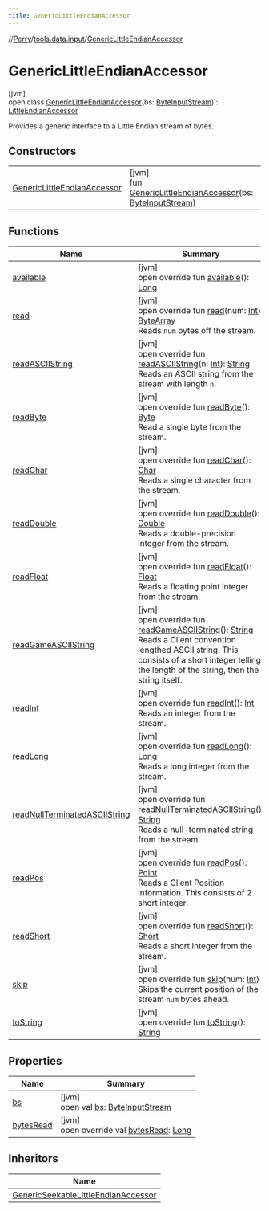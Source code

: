 ```yaml
---
title: GenericLittleEndianAccessor
---
```

//[Perry](../../../index.html)/[tools.data.input](../index.html)/[GenericLittleEndianAccessor](index.html)



# GenericLittleEndianAccessor



[jvm]\
open class [GenericLittleEndianAccessor](index.html)(bs: [ByteInputStream](../-byte-input-stream/index.html)) : [LittleEndianAccessor](../-little-endian-accessor/index.html)

Provides a generic interface to a Little Endian stream of bytes.



## Constructors


| | |
|---|---|
| [GenericLittleEndianAccessor](-generic-little-endian-accessor.html) | [jvm]<br>fun [GenericLittleEndianAccessor](-generic-little-endian-accessor.html)(bs: [ByteInputStream](../-byte-input-stream/index.html)) |


## Functions


| Name | Summary |
|---|---|
| [available](available.html) | [jvm]<br>open override fun [available](available.html)(): [Long](https://kotlinlang.org/api/latest/jvm/stdlib/kotlin/-long/index.html) |
| [read](read.html) | [jvm]<br>open override fun [read](read.html)(num: [Int](https://kotlinlang.org/api/latest/jvm/stdlib/kotlin/-int/index.html)): [ByteArray](https://kotlinlang.org/api/latest/jvm/stdlib/kotlin/-byte-array/index.html)<br>Reads <code>num</code> bytes off the stream. |
| [readASCIIString](read-a-s-c-i-i-string.html) | [jvm]<br>open override fun [readASCIIString](read-a-s-c-i-i-string.html)(n: [Int](https://kotlinlang.org/api/latest/jvm/stdlib/kotlin/-int/index.html)): [String](https://kotlinlang.org/api/latest/jvm/stdlib/kotlin/-string/index.html)<br>Reads an ASCII string from the stream with length <code>n</code>. |
| [readByte](read-byte.html) | [jvm]<br>open override fun [readByte](read-byte.html)(): [Byte](https://kotlinlang.org/api/latest/jvm/stdlib/kotlin/-byte/index.html)<br>Read a single byte from the stream. |
| [readChar](read-char.html) | [jvm]<br>open override fun [readChar](read-char.html)(): [Char](https://kotlinlang.org/api/latest/jvm/stdlib/kotlin/-char/index.html)<br>Reads a single character from the stream. |
| [readDouble](read-double.html) | [jvm]<br>open override fun [readDouble](read-double.html)(): [Double](https://kotlinlang.org/api/latest/jvm/stdlib/kotlin/-double/index.html)<br>Reads a double-precision integer from the stream. |
| [readFloat](read-float.html) | [jvm]<br>open override fun [readFloat](read-float.html)(): [Float](https://kotlinlang.org/api/latest/jvm/stdlib/kotlin/-float/index.html)<br>Reads a floating point integer from the stream. |
| [readGameASCIIString](read-game-a-s-c-i-i-string.html) | [jvm]<br>open override fun [readGameASCIIString](read-game-a-s-c-i-i-string.html)(): [String](https://kotlinlang.org/api/latest/jvm/stdlib/kotlin/-string/index.html)<br>Reads a Client convention lengthed ASCII string. This consists of a short integer telling the length of the string, then the string itself. |
| [readInt](read-int.html) | [jvm]<br>open override fun [readInt](read-int.html)(): [Int](https://kotlinlang.org/api/latest/jvm/stdlib/kotlin/-int/index.html)<br>Reads an integer from the stream. |
| [readLong](read-long.html) | [jvm]<br>open override fun [readLong](read-long.html)(): [Long](https://kotlinlang.org/api/latest/jvm/stdlib/kotlin/-long/index.html)<br>Reads a long integer from the stream. |
| [readNullTerminatedASCIIString](read-null-terminated-a-s-c-i-i-string.html) | [jvm]<br>open override fun [readNullTerminatedASCIIString](read-null-terminated-a-s-c-i-i-string.html)(): [String](https://kotlinlang.org/api/latest/jvm/stdlib/kotlin/-string/index.html)<br>Reads a null-terminated string from the stream. |
| [readPos](read-pos.html) | [jvm]<br>open override fun [readPos](read-pos.html)(): [Point](https://docs.oracle.com/javase/8/docs/api/java/awt/Point.html)<br>Reads a Client Position information. This consists of 2 short integer. |
| [readShort](read-short.html) | [jvm]<br>open override fun [readShort](read-short.html)(): [Short](https://kotlinlang.org/api/latest/jvm/stdlib/kotlin/-short/index.html)<br>Reads a short integer from the stream. |
| [skip](skip.html) | [jvm]<br>open override fun [skip](skip.html)(num: [Int](https://kotlinlang.org/api/latest/jvm/stdlib/kotlin/-int/index.html))<br>Skips the current position of the stream <code>num</code> bytes ahead. |
| [toString](to-string.html) | [jvm]<br>open override fun [toString](to-string.html)(): [String](https://kotlinlang.org/api/latest/jvm/stdlib/kotlin/-string/index.html) |


## Properties


| Name | Summary |
|---|---|
| [bs](bs.html) | [jvm]<br>open val [bs](bs.html): [ByteInputStream](../-byte-input-stream/index.html) |
| [bytesRead](bytes-read.html) | [jvm]<br>open override val [bytesRead](bytes-read.html): [Long](https://kotlinlang.org/api/latest/jvm/stdlib/kotlin/-long/index.html) |


## Inheritors


| Name |
|---|
| [GenericSeekableLittleEndianAccessor](../-generic-seekable-little-endian-accessor/index.html) |


